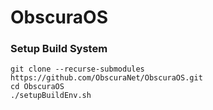 # ObscuraOS


### Setup Build System

```
git clone --recurse-submodules https://github.com/ObscuraNet/ObscuraOS.git
cd ObscuraOS
./setupBuildEnv.sh
```

